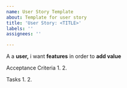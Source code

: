 ```yaml
---
name: User Story Template
about: Template for user story
title: 'User Story: <TITLE>'
labels: ''
assignees: ''

---
```


A a **user,**  i want **features** in order to **add value**

Acceptance Criteria
1.
2.

Tasks
1.
2.
